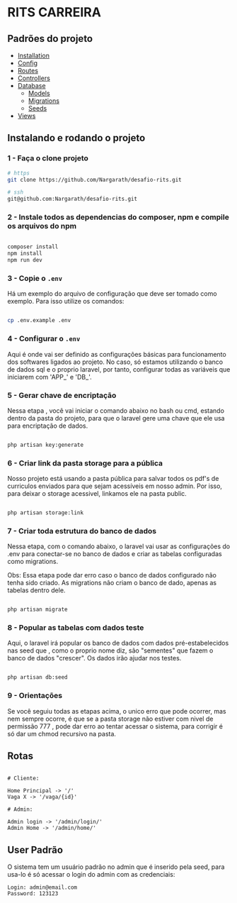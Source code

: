 # RITS CARREIRA

## Padrões do projeto

- [Installation](https://laravel.com/docs/5.7/installation)
- [Config](https://laravel.com/docs/5.7/configuration)
- [Routes](https://laravel.com/docs/5.7/routing)
- [Controllers](https://laravel.com/docs/5.7/controllers)
- [Database](https://laravel.com/docs/5.7/database)
    - [Models](https://laravel.com/docs/5.7/eloquent)
    - [Migrations](https://laravel.com/docs/5.7/migrations)
    - [Seeds](https://laravel.com/docs/5.7/seeding)
- [Views](https://laravel.com/docs/5.7/views)

## Instalando e rodando o projeto

### 1 - Faça o clone projeto

```bash
# https
git clone https://github.com/Nargarath/desafio-rits.git

# ssh
git@github.com:Nargarath/desafio-rits.git

```

### 2 - Instale todos as dependencias do composer, npm e compile os arquivos do npm

```bash

composer install
npm install
npm run dev

```

### 3 - Copie o `.env`

Há um exemplo do arquivo de configuração que deve ser tomado como exemplo. Para isso utilize os comandos:

```bash

cp .env.example .env

```

### 4 - Configurar o `.env`

Aqui é onde vai ser definido as configurações básicas para funcionamento dos softwares ligados ao projeto. No caso, só estamos utilizando o banco de dados sql e o proprio laravel, por tanto, configurar todas as variáveis que iniciarem com 'APP_' e 'DB_'.


### 5 - Gerar chave de encriptação

Nessa etapa , você vai iniciar o comando abaixo no bash ou cmd, estando dentro da pasta do projeto, para que o laravel gere uma chave que ele usa para encriptação de dados.

```bash

php artisan key:generate

```

### 6 - Criar link da pasta storage para a pública

Nosso projeto está usando a pasta pública para salvar todos os pdf's de curriculos enviados para que sejam acessíveis em nosso admin. Por isso, para deixar o storage acessivel, linkamos ele na pasta public.

```bash

php artisan storage:link

```

### 7 - Criar toda estrutura do banco de dados

Nessa etapa, com o comando abaixo, o laravel vai usar as configurações do .env para conectar-se no banco de dados e criar as tabelas configuradas como migrations. 

Obs: Essa etapa pode dar erro caso o banco de dados configurado não tenha sido criado. As migrations não criam o banco de dado, apenas as tabelas dentro dele.

```bash

php artisan migrate

```

### 8 - Popular as tabelas com dados teste

Aqui, o laravel irá popular os banco de dados com dados pré-estabelecidos nas seed que , como o proprio nome diz, são "sementes" que fazem o banco de dados "crescer". Os dados irão ajudar nos testes.


```bash

php artisan db:seed

```


### 9 - Orientações

Se você seguiu todas as etapas acima, o unico erro que pode ocorrer, mas nem sempre ocorre, é que se a pasta storage não estiver com nivel de permissão 777 , pode dar erro ao tentar acessar o sistema, para corrigir é só dar um chmod recursivo na pasta.


## Rotas

```

# Cliente:

Home Principal -> '/'
Vaga X -> '/vaga/{id}'

# Admin:

Admin login -> '/admin/login/'
Admin Home -> '/admin/home/'

```

## User Padrão

O sistema tem um usuário padrão no admin que é inserido pela seed, para usa-lo é só acessar o login do admin com as credenciais:

```
Login: admin@email.com
Password: 123123

```




